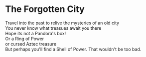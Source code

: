 # The Forgotten City

Travel into the past to relive the mysteries of an old city <br>
You never know what treasues await you there <br>
Hope its not a Pandora's box! <br>
Or a Ring of Power <br>
or cursed Aztec treasure<br>
But perhaps you'll find a Shell of Power. That wouldn't be too bad.<br>
